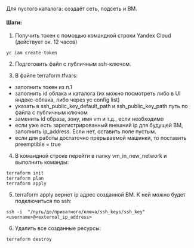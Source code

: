 Для пустого каталога: создаёт сеть, подсеть и ВМ. 

#### Шаги:

1. Получить токен с помощью командной строки Yandex Cloud (действует ок. 12 часов)
```
yc iam create-token
```

2. Подготовить файл с публичным ssh-ключом. 

3. В файле terraform.tfvars:
- заполнить токен из п.1
- заполнить id облака и каталога (их можно посмотреть либо в UI яндекс-облака, либо через yc config list)
- указать в ssh_public_key_default_path и ssh_public_key_path путь по файла с публичным ключом
- заменить id образа, зону, имя vm и т.д., если необходимо
- если уже есть зарегистрированный внешний ip для будущей ВМ, заполнить ip_address. Если нет, оставить поле пустым.
- если для работы достаточно прерываемой машинки, то поставить preemptible = true


4. В командной строке перейти в папку vm_in_new_network и выполнить команды:
```
terraform init
terraform plan
terraform apply
```

5. terraform apply вернет ip адрес созданной ВМ. К ней можно будет подключиться по ssh:
```
ssh -i  "/путь/до/приватного/ключа/ssh_keys/ssh_key" <username>@<external_ip_address>
```

6. Удалить все созданные ресурсы:
```
terraform destroy
```